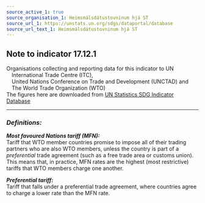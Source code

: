 ```yaml
---
source_active_1: true
source_organisation_1: Heimsmálsdátustovninum hjá ST
source_url_1: https://unstats.un.org/sdgs/dataportal/database
source_url_text_1: Heimsmálsdátustovninum hjá ST
---
```

## Note to indicator 17.12.1  
Organisations collecting and reporting data for this indicator to UN  
 International Trade Centre (ITC),  
 United Nations Conference on Trade and Development (UNCTAD) and  
 The World Trade Organization (WTO)  
The figures here are downloaded from [UN Statistics SDG Indicator Database](https://unstats.un.org/sdgs/dataportal/database)

---
### *Definitions:*  
***Most favoured Nations tariff (MFN):***  
Tariff that WTO member countries promise to impose all of their trading partners who are also WTO members, unless the country is part of a *preferential* trade agreement (such as a free trade area or customs union). This means that, in practice, MFN rates are the highest (most restrictive) tariffs that WTO members charge one another.

***Preferential tariff:***  
Tariff that falls under a preferential trade agreement, where countries agree to charge a lower rate than the MFN rate.
